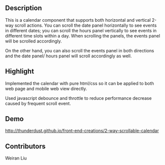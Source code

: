 ## Description

This is a calendar component that supports both horizontal and vertical 2-way scroll actions. You can scroll the date panel horizontally to see events in different dates; you can scroll the hours panel vertically to see events in different time slots within a day. When scrolling the panels, the events panel will be scrolled accordingly. 

On the other hand, you can also scroll the events panel in both directions and the date panel/ hours panel will scroll accordingly as well.

## Highlight

Implemented the calendar with pure html/css so it can be applied to both web page and mobile web view directly. 

Used javascript debounce and throttle to reduce performance decrease caused by frequent scroll event. 

## Demo 

http://thunderdust.github.io/front-end-creations/2-way-scrollable-calendar

## Contributors

Weiran Liu